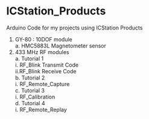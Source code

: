 # ICStation_Products
Arduino Code for my projects using ICStation Products

1. GY-80 : 10DOF module<br> 
  a. HMC5883L Magnetometer sensor
2. 433 MHz RF modules<br>
  a. Tutorial 1<br>
    i. RF_Blink Transmit Code<br>
    ii.RF_Blink Receive Code<br>
  b. Tutorial 2<br>
    i. RF_Remote_Capture<br>
  c. Tutorial 3<br>
    i. RF_Calibration<br>
  d. Tutorial 4<br>
    i. RF_Remote_Replay<br>
